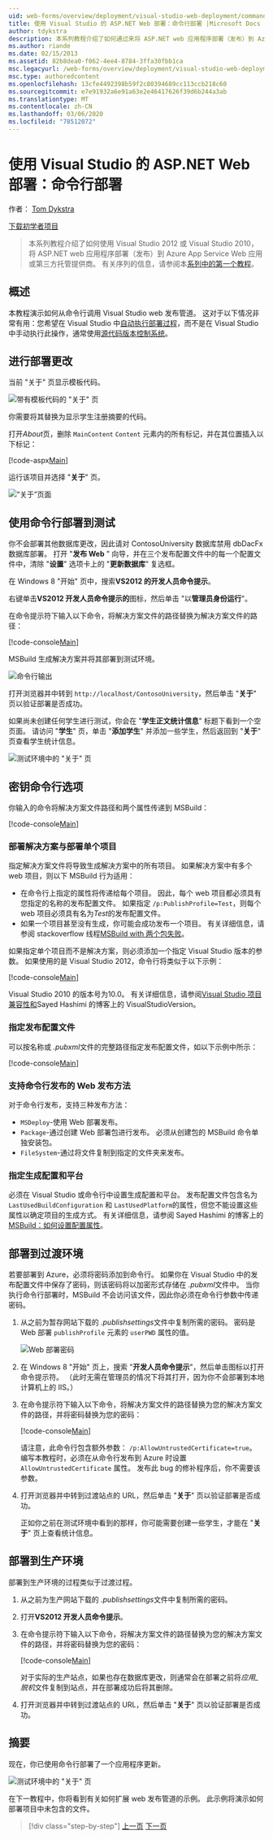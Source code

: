 ```yaml
---
uid: web-forms/overview/deployment/visual-studio-web-deployment/command-line-deployment
title: 使用 Visual Studio 的 ASP.NET Web 部署：命令行部署 |Microsoft Docs
author: tdykstra
description: 本系列教程介绍了如何通过来将 ASP.NET web 应用程序部署（发布）到 Azure App Service Web 应用或第三方托管提供程序。
ms.author: riande
ms.date: 02/15/2013
ms.assetid: 82b8dea0-f062-4ee4-8784-3ffa30fbb1ca
msc.legacyurl: /web-forms/overview/deployment/visual-studio-web-deployment/command-line-deployment
msc.type: authoredcontent
ms.openlocfilehash: 13cfe4492398b59f2c80394689cc113ccb218c60
ms.sourcegitcommit: e7e91932a6e91a63e2e46417626f39d6b244a3ab
ms.translationtype: MT
ms.contentlocale: zh-CN
ms.lasthandoff: 03/06/2020
ms.locfileid: "78512072"
---
```

# <a name="aspnet-web-deployment-using-visual-studio-command-line-deployment"></a>使用 Visual Studio 的 ASP.NET Web 部署：命令行部署

作者： [Tom Dykstra](https://github.com/tdykstra)

[下载初学者项目](https://go.microsoft.com/fwlink/p/?LinkId=282627)

> 本系列教程介绍了如何使用 Visual Studio 2012 或 Visual Studio 2010，将 ASP.NET web 应用程序部署（发布）到 Azure App Service Web 应用或第三方托管提供商。 有关序列的信息，请参阅本[系列中的第一个教程](introduction.md)。

## <a name="overview"></a>概述

本教程演示如何从命令行调用 Visual Studio web 发布管道。 这对于以下情况非常有用：您希望在 Visual Studio 中[自动执行部署过程](../../../../aspnet/overview/developing-apps-with-windows-azure/building-real-world-cloud-apps-with-windows-azure/continuous-integration-and-continuous-delivery.md)，而不是在 Visual Studio 中手动执行此操作，通常使用[源代码版本控制系统](../../../../aspnet/overview/developing-apps-with-windows-azure/building-real-world-cloud-apps-with-windows-azure/source-control.md)。

## <a name="make-a-change-to-deploy"></a>进行部署更改

当前 "关于" 页显示模板代码。

![带有模板代码的 "关于" 页](command-line-deployment/_static/image1.png)

你需要将其替换为显示学生注册摘要的代码。

打开*About*页，删除 `MainContent` `Content` 元素内的所有标记，并在其位置插入以下标记：

[!code-aspx[Main](command-line-deployment/samples/sample1.aspx)]

运行该项目并选择 "**关于**" 页。

![“关于”页面](command-line-deployment/_static/image2.png)

## <a name="deploy-to-test-by-using-the-command-line"></a>使用命令行部署到测试

你不会部署其他数据库更改，因此请对 ContosoUniversity 数据库禁用 dbDacFx 数据库部署。 打开 "**发布 Web** " 向导，并在三个发布配置文件中的每一个配置文件中，清除 "**设置**" 选项卡上的 "**更新数据库**" 复选框。

在 Windows 8 "开始" 页中，搜索**VS2012 的开发人员命令提示**。

右键单击**VS2012 开发人员命令提示的**图标，然后单击 "以**管理员身份运行**"。

在命令提示符下输入以下命令，将解决方案文件的路径替换为解决方案文件的路径：

[!code-console[Main](command-line-deployment/samples/sample2.cmd)]

MSBuild 生成解决方案并将其部署到测试环境。

![命令行输出](command-line-deployment/_static/image3.png)

打开浏览器并中转到 `http://localhost/ContosoUniversity`，然后单击 "**关于**" 页以验证部署是否成功。

如果尚未创建任何学生进行测试，你会在 "**学生正文统计信息**" 标题下看到一个空页面。 请访问 "**学生**" 页，单击 "**添加学生**" 并添加一些学生，然后返回到 "**关于**" 页查看学生统计信息。

![测试环境中的 "关于" 页](command-line-deployment/_static/image4.png)

## <a name="key-command-line-options"></a>密钥命令行选项

你输入的命令将解决方案文件路径和两个属性传递到 MSBuild：

[!code-console[Main](command-line-deployment/samples/sample3.cmd)]

### <a name="deploying-the-solution-versus-deploying-individual-projects"></a>部署解决方案与部署单个项目

指定解决方案文件将导致生成解决方案中的所有项目。 如果解决方案中有多个 web 项目，则以下 MSBuild 行为适用：

- 在命令行上指定的属性将传递给每个项目。 因此，每个 web 项目都必须具有您指定的名称的发布配置文件。 如果指定 `/p:PublishProfile=Test`，则每个 web 项目必须具有名为*Test*的发布配置文件。
- 如果一个项目甚至没有生成，你可能会成功发布一个项目。 有关详细信息，请参阅 stackoverflow 线程[MSBuild with 两个包失败](http://stackoverflow.com/questions/14226451/msbuild-fails-with-two-packages)。

如果指定单个项目而不是解决方案，则必须添加一个指定 Visual Studio 版本的参数。 如果使用的是 Visual Studio 2012，命令行将类似于以下示例：

[!code-console[Main](command-line-deployment/samples/sample4.cmd?highlight=1)]

Visual Studio 2010 的版本号为10.0。 有关详细信息，请参阅[Visual Studio 项目兼容性和](http://sedodream.com/2012/08/19/VisualStudioProjectCompatabilityAndVisualStudioVersion.aspx)Sayed Hashimi 的博客上的 VisualStudioVersion。

### <a name="specifying-the-publish-profile"></a>指定发布配置文件

可以按名称或 *.pubxml*文件的完整路径指定发布配置文件，如以下示例中所示：

[!code-console[Main](command-line-deployment/samples/sample5.cmd?highlight=1)]

### <a name="web-publish-methods-supported-for-command-line-publishing"></a>支持命令行发布的 Web 发布方法

对于命令行发布，支持三种发布方法：

- `MSDeploy`-使用 Web 部署发布。
- `Package`-通过创建 Web 部署包进行发布。 必须从创建包的 MSBuild 命令单独安装包。
- `FileSystem`-通过将文件复制到指定的文件夹来发布。

### <a name="specifying-the-build-configuration-and-platform"></a>指定生成配置和平台

必须在 Visual Studio 或命令行中设置生成配置和平台。 发布配置文件包含名为 `LastUsedBuildConfiguration` 和 `LastUsedPlatform`的属性，但您不能设置这些属性以确定项目的生成方式。 有关详细信息，请参阅 Sayed Hashimi 的博客上的[MSBuild：如何设置配置属性](http://sedodream.com/2012/10/27/MSBuildHowToSetTheConfigurationProperty.aspx)。

## <a name="deploy-to-staging"></a>部署到过渡环境

若要部署到 Azure，必须将密码添加到命令行。 如果你在 Visual Studio 中的发布配置文件中保存了密码，则该密码将以加密形式存储在 *.pubxml*文件中。 当你执行命令行部署时，MSBuild 不会访问该文件，因此你必须在命令行参数中传递密码。

1. 从之前为暂存网站下载的 *.publishsettings*文件中复制所需的密码。 密码是 Web 部署 `publishProfile` 元素的 `userPWD` 属性的值。

    ![Web 部署密码](command-line-deployment/_static/image5.png)
2. 在 Windows 8 "开始" 页上，搜索 "**开发人员命令提示**"，然后单击图标以打开命令提示符。 （此时无需在管理员的情况下将其打开，因为你不会部署到本地计算机上的 IIS。）
3. 在命令提示符下输入以下命令，将解决方案文件的路径替换为您的解决方案文件的路径，并将密码替换为您的密码：

    [!code-console[Main](command-line-deployment/samples/sample6.cmd)]

    请注意，此命令行包含额外参数： `/p:AllowUntrustedCertificate=true`。 编写本教程时，必须在从命令行发布到 Azure 时设置 `AllowUntrustedCertificate` 属性。 发布此 bug 的修补程序后，你不需要该参数。
4. 打开浏览器并中转到过渡站点的 URL，然后单击 "**关于**" 页以验证部署是否成功。

    正如你之前在测试环境中看到的那样，你可能需要创建一些学生，才能在 "**关于**" 页上查看统计信息。

## <a name="deploy-to-production"></a>部署到生产环境

部署到生产环境的过程类似于过渡过程。

1. 从之前为生产网站下载的 *.publishsettings*文件中复制所需的密码。
2. 打开**VS2012 开发人员命令提示**。
3. 在命令提示符下输入以下命令，将解决方案文件的路径替换为您的解决方案文件的路径，并将密码替换为您的密码：

    [!code-console[Main](command-line-deployment/samples/sample7.cmd)]

    对于实际的生产站点，如果也存在数据库更改，则通常会在部署之前将*应用\_脱机*文件复制到站点，并在部署成功后将其删除。
4. 打开浏览器并中转到过渡站点的 URL，然后单击 "**关于**" 页以验证部署是否成功。

## <a name="summary"></a>摘要

现在，你已使用命令行部署了一个应用程序更新。

![测试环境中的 "关于" 页](command-line-deployment/_static/image6.png)

在下一教程中，你将看到有关如何扩展 web 发布管道的示例。 此示例将演示如何部署项目中未包含的文件。

> [!div class="step-by-step"]
> [上一页](deploying-a-database-update.md)
> [下一页](deploying-extra-files.md)

